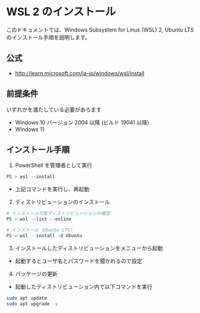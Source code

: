 # WSL 2 のインストール

このドキュメントでは、Windows Subsystem for Linux (WSL) 2, Ubuntu LTS のインストール手順を説明します。

## 公式

- http://learn.microsoft.com/ja-jp/windows/wsl/install

## 前提条件

いずれかを満たしている必要があろます

- Windows 10 バージョン 2004 以降 (ビルド 19041 以降)
- Windows 11

## インストール手順

1. PowerShell を管理者として実行

```powershell
PS > wsl --install
```

- 上記コマンドを実行し、再起動

2. ディストリビューションのインストール

```powershell
# インストール可能ディストリビューションの確認
PS > wsl --list --online

# インストール（Ubuntu LTS）
PS > wsl --install -d Ubuntu
```

3. インストールしたディストリビューションをメニューから起動

- 起動するとユーザ名とパスワードを聞かれるので設定

4. パッケージの更新

- 起動したディストリビューション内で以下コマンドを実行

```bash
sudo apt update
sudo apt upgrade -y
```
